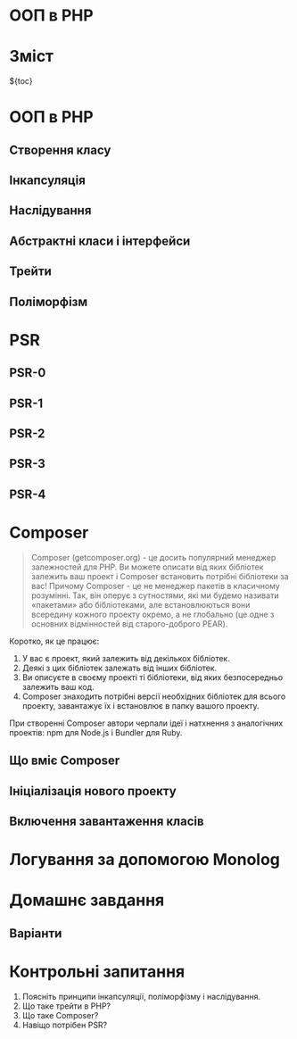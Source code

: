 # ООП в PHP

# Зміст

${toc}

# ООП в PHP

## Створення класу

## Інкапсуляція

## Наслідування

## Абстрактні класи і інтерфейси

## Трейти

## Поліморфізм

# PSR

## PSR-0

## PSR-1

## PSR-2

## PSR-3

## PSR-4

# Composer

> Composer (getcomposer.org) - це досить популярний менеджер залежностей для PHP. Ви можете описати від яких бібліотек залежить ваш проект і Composer встановить потрібні бібліотеки за вас! Причому Composer - це не менеджер пакетів в класичному розумінні. Так, він оперує з сутностями, які ми будемо називати «пакетами» або бібліотеками, але встановлюються вони всередину кожного проекту окремо, а не глобально (це одне з основних відмінностей від старого-доброго PEAR).

Коротко, як це працює:
1. У вас є проект, який залежить від декількох бібліотек.
2. Деякі з цих бібліотек залежать від інших бібліотек.
3. Ви описуєте в своєму проекті ті бібліотеки, від яких безпосередньо залежить ваш код.
4. Composer знаходить потрібні версії необхідних бібліотек для всього проекту, завантажує їх і встановлює в папку вашого проекту.

При створенні Composer автори черпали ідеї і натхнення з аналогічних проектів: npm для Node.js і Bundler для Ruby.

## Що вміє Composer

## Ініціалізація нового проекту

## Включення завантаження класів

# Логування за допомогою Monolog

# Домашнє завдання

## Варіанти

# Контрольні запитання

1. Поясніть принципи інкапсуляції, поліморфізму і наслідування.
2. Що таке трейти в PHP?
3. Що таке Composer?
4. Навіщо потрібен PSR?

